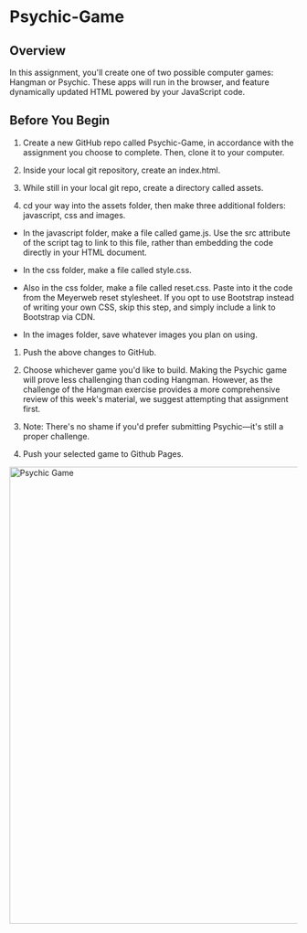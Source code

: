 # Psychic-Game

## Overview

In this assignment, you'll create one of two possible computer games: Hangman or Psychic. These apps will run in the browser, and feature dynamically updated HTML powered by your JavaScript code.

## Before You Begin

1. Create a new GitHub repo called Psychic-Game, in accordance with the assignment you choose to complete. Then, clone it to your computer.

2. Inside your local git repository, create an index.html.

3. While still in your local git repo, create a directory called assets.

4. cd your way into the assets folder, then make three additional folders: javascript, css and images.

* In the javascript folder, make a file called game.js. Use the src attribute of the script tag to link to this file, rather than embedding the code directly in your HTML document.

* In the css folder, make a file called style.css.

* Also in the css folder, make a file called reset.css. Paste into it the code from the Meyerweb reset stylesheet. If you opt to use Bootstrap instead of writing your own CSS, skip this step, and simply include a link to Bootstrap via CDN.

* In the images folder, save whatever images you plan on using.

1. Push the above changes to GitHub.

2. Choose whichever game you'd like to build. Making the Psychic game will prove less challenging than coding Hangman. However, as the challenge of the Hangman exercise provides a more comprehensive review of this week's material, we suggest attempting that assignment first.

3. Note: There's no shame if you'd prefer submitting Psychic—it's still a proper challenge.

4. Push your selected game to Github Pages.

<img width="800" alt="Psychic Game" src="https://kbowen200247.github.io/Psychic-Game/assets/images/the_psychic_game.png">